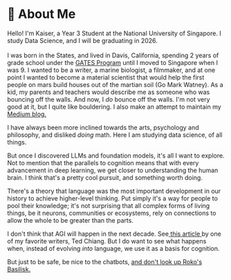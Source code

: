 # 🔎 About Me

Hello! I'm Kaiser, a Year 3 Student at the National University of Singapore. I study Data Science, and I will be graduating in 2026.\
\
I was born in the States, and lived in Davis, California, spending 2 years of grade school under the [GATES Program](https://www.cde.ca.gov/sp/gt/) until I moved to Singapore when I was 9. I wanted to be a writer, a marine biologist, a filmmaker, and at one point I wanted to become a material scientist that would help the first people on mars build houses out of the martian soil (Go Mark Watney).  As a kid, my parents and teachers would describe me as someone who was bouncing off the walls. And now, I _do_ bounce off the walls. I'm not very good at it, but I quite like bouldering. I also make an attempt to maintain my [Medium blog.](https://medium.com/@kaijche)&#x20;

I have always been more inclined towards the arts, psychology and philosophy, and disliked _doing_ math. Here I am studying data science, of all things.&#x20;

But once I discovered LLMs and foundation models, it's all I want to explore. Not to mention that the parallels to cognition means that with every advancement in deep learning, we get closer to understanding the human brain.  I think that's a pretty cool pursuit, and something worth doing.&#x20;

There's a theory that language was the most important development in our history to achieve higher-level thinking. Put simply it's a way for people to pool their knowledge; it's not surprising that all complex forms of living things, be it neurons, communities or ecosystems, rely on connections to allow the whole to be greater than the parts.&#x20;

I don't think that AGI will happen in the next decade. See[ this article ](https://www.newyorker.com/tech/annals-of-technology/chatgpt-is-a-blurry-jpeg-of-the-web)by one of my favorite writers, Ted Chiang. But I do want to see what happens when, instead of evolving _into_ language, we use it as a basis for cognition.&#x20;

But just to be safe, be nice to the chatbots, [and don't look up Roko's Basilisk. ](https://en.wikipedia.org/wiki/Roko's\_basilisk)

